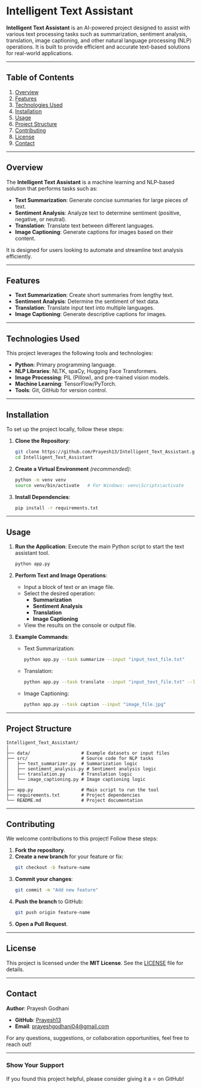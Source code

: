 # Intelligent Text Assistant 
**Intelligent Text Assistant** is an AI-powered project designed to assist with various text processing tasks such as summarization, sentiment analysis, translation, image captioning, and other natural language processing (NLP) operations. It is built to provide efficient and accurate text-based solutions for real-world applications.

---

## Table of Contents
1. [Overview](#overview)
2. [Features](#features)
3. [Technologies Used](#technologies-used)
4. [Installation](#installation)
5. [Usage](#usage)
6. [Project Structure](#project-structure)
7. [Contributing](#contributing)
8. [License](#license)
9. [Contact](#contact)

---

## Overview
The **Intelligent Text Assistant** is a machine learning and NLP-based solution that performs tasks such as:
- **Text Summarization**: Generate concise summaries for large pieces of text.
- **Sentiment Analysis**: Analyze text to determine sentiment (positive, negative, or neutral).
- **Translation**: Translate text between different languages.
- **Image Captioning**: Generate captions for images based on their content.

It is designed for users looking to automate and streamline text analysis efficiently.

---

## Features
- **Text Summarization**: Create short summaries from lengthy text.
- **Sentiment Analysis**: Determine the sentiment of text data.
- **Translation**: Translate input text into multiple languages.
- **Image Captioning**: Generate descriptive captions for images.

---

## Technologies Used
This project leverages the following tools and technologies:
- **Python**: Primary programming language.
- **NLP Libraries**: NLTK, spaCy, Hugging Face Transformers.
- **Image Processing**: PIL (Pillow), and pre-trained vision models.
- **Machine Learning**: TensorFlow/PyTorch.
- **Tools**: Git, GitHub for version control.

---

## Installation
To set up the project locally, follow these steps:

1. **Clone the Repository**:
   ```bash
   git clone https://github.com/Prayesh13/Intelligent_Text_Assistant.git
   cd Intelligent_Text_Assistant
   ```

2. **Create a Virtual Environment** *(recommended)*:
   ```bash
   python -m venv venv
   source venv/bin/activate   # For Windows: venv\Scripts\activate
   ```

3. **Install Dependencies**:
   ```bash
   pip install -r requirements.txt
   ```

---

## Usage
1. **Run the Application**:
   Execute the main Python script to start the text assistant tool.
   ```bash
   python app.py
   ```

2. **Perform Text and Image Operations**:
   - Input a block of text or an image file.
   - Select the desired operation:
     - **Summarization**
     - **Sentiment Analysis**
     - **Translation**
     - **Image Captioning**
   - View the results on the console or output file.

3. **Example Commands**:
   - Text Summarization:
     ```bash
     python app.py --task summarize --input "input_text_file.txt"
     ```
   - Translation:
     ```bash
     python app.py --task translate --input "input_text_file.txt" --lang "fr"
     ```
   - Image Captioning:
     ```bash
     python app.py --task caption --input "image_file.jpg"
     ```

---

## Project Structure
```plaintext
Intelligent_Text_Assistant/
│
├── data/                   # Example datasets or input files
├── src/                    # Source code for NLP tasks
│   ├── text_summarizer.py  # Summarization logic
│   ├── sentiment_analysis.py # Sentiment analysis logic
│   ├── translation.py      # Translation logic
│   └── image_captioning.py # Image captioning logic
│
├── app.py                  # Main script to run the tool
├── requirements.txt        # Project dependencies
└── README.md               # Project documentation
```

---

## Contributing
We welcome contributions to this project! Follow these steps:

1. **Fork the repository**.
2. **Create a new branch** for your feature or fix:
   ```bash
   git checkout -b feature-name
   ```
3. **Commit your changes**:
   ```bash
   git commit -m "Add new feature"
   ```
4. **Push the branch** to GitHub:
   ```bash
   git push origin feature-name
   ```
5. **Open a Pull Request**.

---

## License
This project is licensed under the **MIT License**. See the [LICENSE](LICENSE) file for details.

---

## Contact
**Author**: Prayesh Godhani

- **GitHub**: [Prayesh13](https://github.com/Prayesh13)
- **Email**: [prayeshgodhani04@gmail.com](mailto:prayeshgodhani04@gmail.com)

For any questions, suggestions, or collaboration opportunities, feel free to reach out!

---

### Show Your Support
If you found this project helpful, please consider giving it a ⭐ on GitHub!
